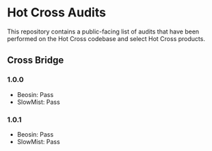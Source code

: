# Hot Cross Audits

This repository contains a public-facing list of audits that have been performed on the Hot Cross codebase and select Hot Cross products.

## Cross Bridge

### 1.0.0

- Beosin: Pass
- SlowMist: Pass

### 1.0.1

- Beosin: Pass
- SlowMist: Pass

